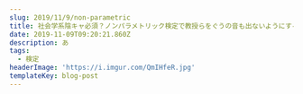 ```yaml
---
slug: 2019/11/9/non-parametric
title: 社会学系陰キャ必須？ノンパラメトリック検定で教授らをぐうの音も出ないようにする
date: 2019-11-09T09:20:21.860Z
description: あ
tags:
  - 検定
headerImage: 'https://i.imgur.com/QmIHfeR.jpg'
templateKey: blog-post
---
```

#
